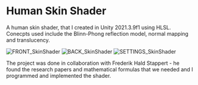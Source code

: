 # Human Skin Shader

A human skin shader, that I created in Unity 2021.3.9f1 using HLSL. 
Conecpts used include the Blinn-Phong reflection model, normal mapping and translucency.

![FRONT_SkinShader](https://github.com/user-attachments/assets/63567bc5-de0e-4f51-9a04-31398b3caad3)
![BACK_SkinShader](https://github.com/user-attachments/assets/95f0e35b-fba9-4faf-abef-d1eb668fc7b9)
![SETTINGS_SkinShader](https://github.com/user-attachments/assets/9b4b561f-216a-4d19-a4fa-23ec33508d9c)

The project was done in collaboration with Frederik Hald Stappert - he found the research papers and mathematical formulas that we needed and I programmed and implemented the shader.
